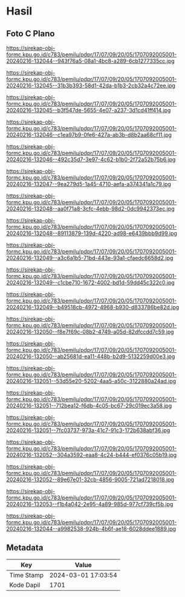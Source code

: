 # Hasil

## Foto C Plano

https://sirekap-obj-formc.kpu.go.id/c783/pemilu/pdpr/17/07/09/20/05/1707092005001-20240216-132044--943f76a5-08a1-4bc8-a289-6cb1277335cc.jpg

https://sirekap-obj-formc.kpu.go.id/c783/pemilu/pdpr/17/07/09/20/05/1707092005001-20240216-132045--31b3b393-58d1-42da-b1b3-2cb32a4c72ee.jpg

https://sirekap-obj-formc.kpu.go.id/c783/pemilu/pdpr/17/07/09/20/05/1707092005001-20240216-132045--b3f547de-5655-4e07-a237-3d1cd41ff414.jpg

https://sirekap-obj-formc.kpu.go.id/c783/pemilu/pdpr/17/07/09/20/05/1707092005001-20240216-132046--c1ea97b9-0fe6-427a-ab3b-d8b2aa68cf11.jpg

https://sirekap-obj-formc.kpu.go.id/c783/pemilu/pdpr/17/07/09/20/05/1707092005001-20240216-132046--492c35d7-3e97-4c62-b1b0-2f72a52b75b6.jpg

https://sirekap-obj-formc.kpu.go.id/c783/pemilu/pdpr/17/07/09/20/05/1707092005001-20240216-132047--9ea279d5-1a45-4710-aefa-a374341a1c79.jpg

https://sirekap-obj-formc.kpu.go.id/c783/pemilu/pdpr/17/07/09/20/05/1707092005001-20240216-132048--aa0f71a8-3cfc-4ebb-98d2-0dc9942373ec.jpg

https://sirekap-obj-formc.kpu.go.id/c783/pemilu/pdpr/17/07/09/20/05/1707092005001-20240216-132048--89113879-139d-4220-ad98-e6439bbb9d99.jpg

https://sirekap-obj-formc.kpu.go.id/c783/pemilu/pdpr/17/07/09/20/05/1707092005001-20240216-132049--a3c6a1b5-71bd-443e-93a1-cfaedc6658d2.jpg

https://sirekap-obj-formc.kpu.go.id/c783/pemilu/pdpr/17/07/09/20/05/1707092005001-20240216-132049--c1cbe710-1672-4002-bd1d-59dd45c322c0.jpg

https://sirekap-obj-formc.kpu.go.id/c783/pemilu/pdpr/17/07/09/20/05/1707092005001-20240216-132049--b49518cb-4972-4968-b930-d833786be82d.jpg

https://sirekap-obj-formc.kpu.go.id/c783/pemilu/pdpr/17/07/09/20/05/1707092005001-20240216-132050--f8e7f69c-08b2-4749-a05d-82dfccdd7c59.jpg

https://sirekap-obj-formc.kpu.go.id/c783/pemilu/pdpr/17/07/09/20/05/1707092005001-20240216-132050--ab25681d-ea11-448b-b2d9-5132259d00e3.jpg

https://sirekap-obj-formc.kpu.go.id/c783/pemilu/pdpr/17/07/09/20/05/1707092005001-20240216-132051--53d55e20-5202-4aa5-a50c-3122880a24ad.jpg

https://sirekap-obj-formc.kpu.go.id/c783/pemilu/pdpr/17/07/09/20/05/1707092005001-20240216-132051--712bea12-f6db-4c05-bc67-29c019ec3a58.jpg

https://sirekap-obj-formc.kpu.go.id/c783/pemilu/pdpr/17/07/09/20/05/1707092005001-20240216-132051--7fc03737-973a-41c7-91c3-172b638abf36.jpg

https://sirekap-obj-formc.kpu.go.id/c783/pemilu/pdpr/17/07/09/20/05/1707092005001-20240216-132052--304a3592-eaa8-4c24-b444-ef0376c05b19.jpg

https://sirekap-obj-formc.kpu.go.id/c783/pemilu/pdpr/17/07/09/20/05/1707092005001-20240216-132052--89e67e01-32cb-4856-9005-721ad7218018.jpg

https://sirekap-obj-formc.kpu.go.id/c783/pemilu/pdpr/17/07/09/20/05/1707092005001-20240216-132053--f1b4a042-2e95-4a89-985d-977cf739cf5b.jpg

https://sirekap-obj-formc.kpu.go.id/c783/pemilu/pdpr/17/07/09/20/05/1707092005001-20240216-132044--a9982538-924b-4b6f-ae18-6028ddee1889.jpg


## Metadata

| Key        | Value               |
| ---------- | ------------------- |
| Time Stamp | 2024-03-01 17:03:54 |
| Kode Dapil | 1701                |



